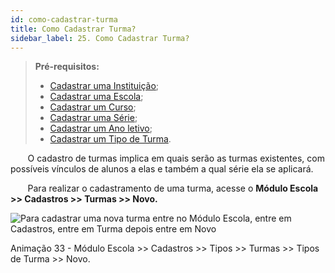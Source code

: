 ```yaml
---
id: como-cadastrar-turma
title: Como Cadastrar Turma?
sidebar_label: 25. Como Cadastrar Turma?
---
```


>**Pré-requisitos:**
>* [Cadastrar uma Instituição]();
>* [Cadastrar uma Escola](user-como-cadastrar-uma-escola);
>* [Cadastrar um Curso](user-como_cadastrar_um_curso);
>* [Cadastrar uma Série](como-cadastrar-series);
>* [Cadastrar um Ano letivo](user-como-definir-ano-letivo);
>* [Cadastrar um Tipo de Turma](como-cadastrar-um-tipo-de-turma).

&nbsp;&nbsp;&nbsp;&nbsp;&nbsp;&nbsp;&nbsp;O cadastro de turmas implica em quais serão as turmas existentes, com possíveis vínculos de alunos a elas e também a qual série ela se aplicará.

&nbsp;&nbsp;&nbsp;&nbsp;&nbsp;&nbsp;&nbsp;Para realizar o cadastramento de uma turma, acesse o **Módulo Escola >> Cadastros >> Turmas >> Novo.**

![Para cadastrar uma nova turma entre no Módulo Escola, entre em Cadastros, entre em Turma depois entre em Novo](/img/treinamento-gif/cadastrar_nova_turma.gif)

<p class="centerText">Animação 33 - Módulo Escola >> Cadastros >> Tipos >> Turmas >> Tipos de Turma >> Novo.</p>